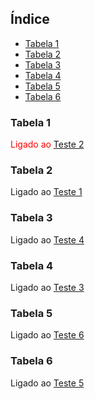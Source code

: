 ## Índice
- [Tabela 1](#tabela-1)
- [Tabela 2](#tabela-2)
- [Tabela 3](#tabela-3)
- [Tabela 4](#tabela-4)
- [Tabela 5](#tabela-5)
- [Tabela 6](#tabela-6)


### Tabela 1 
 <font color='red'>Ligado ao [Teste 2](#tabela-2)</font>
 
### Tabela 2
 Ligado ao [Teste 1](#tabela-1)
 
### Tabela 3
 Ligado ao [Teste 4](#tabela-4)
 
### Tabela 4
 Ligado ao [Teste 3](#tabela-3)
 
### Tabela 5
 Ligado ao [Teste 6](#tabela-6)
 
### Tabela 6
 Ligado ao [Teste 5](#tabela-5)

